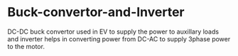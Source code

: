 # Buck-convertor-and-Inverter
DC-DC buck convertor used in EV to supply the power to auxillary loads and inverter helps in converting power from DC-AC to supply 3phase power to the motor.

